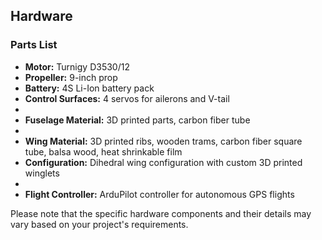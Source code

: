 ## Hardware

### Parts List

- **Motor:** Turnigy D3530/12
- **Propeller:** 9-inch prop
- **Battery:** 4S Li-Ion battery pack
- **Control Surfaces:** 4 servos for ailerons and V-tail
- 
- **Fuselage Material:** 3D printed parts, carbon fiber tube
- 
- **Wing Material:** 3D printed ribs, wooden trams, carbon fiber square tube, balsa wood, heat shrinkable film
- **Configuration:** Dihedral wing configuration with custom 3D printed winglets
- 
- **Flight Controller:** ArduPilot controller for autonomous GPS flights

Please note that the specific hardware components and their details may vary based on your project's requirements.
